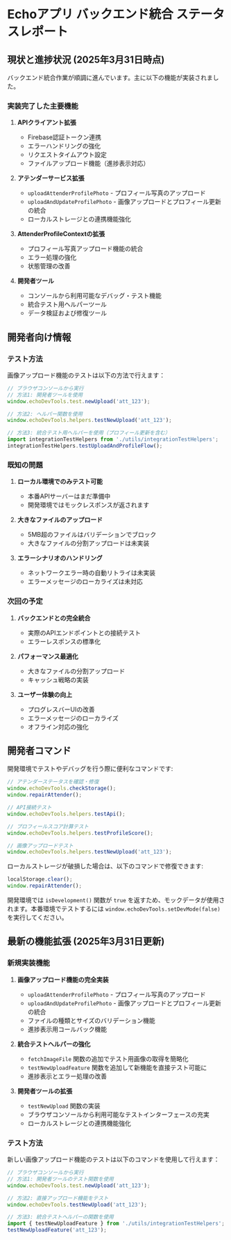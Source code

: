 # Echoアプリ バックエンド統合 ステータスレポート

## 現状と進捗状況 (2025年3月31日時点)

バックエンド統合作業が順調に進んでいます。主に以下の機能が実装されました。

### 実装完了した主要機能

1. **APIクライアント拡張**
   - Firebase認証トークン連携
   - エラーハンドリングの強化
   - リクエストタイムアウト設定
   - ファイルアップロード機能（進捗表示対応）

2. **アテンダーサービス拡張**
   - `uploadAttenderProfilePhoto` - プロフィール写真のアップロード
   - `uploadAndUpdateProfilePhoto` - 画像アップロードとプロフィール更新の統合
   - ローカルストレージとの連携機能強化

3. **AttenderProfileContextの拡張**
   - プロフィール写真アップロード機能の統合
   - エラー処理の強化
   - 状態管理の改善

4. **開発者ツール**
   - コンソールから利用可能なデバッグ・テスト機能
   - 統合テスト用ヘルパーツール
   - データ検証および修復ツール

## 開発者向け情報

### テスト方法

画像アップロード機能のテストは以下の方法で行えます：

```javascript
// ブラウザコンソールから実行
// 方法1: 開発者ツールを使用
window.echoDevTools.test.newUpload('att_123');

// 方法2: ヘルパー関数を使用
window.echoDevTools.helpers.testNewUpload('att_123');

// 方法3: 統合テスト用ヘルパーを使用（プロフィール更新を含む）
import integrationTestHelpers from './utils/integrationTestHelpers';
integrationTestHelpers.testUploadAndProfileFlow();
```

### 既知の問題

1. **ローカル環境でのみテスト可能**
   - 本番APIサーバーはまだ準備中
   - 開発環境ではモックレスポンスが返されます

2. **大きなファイルのアップロード**
   - 5MB超のファイルはバリデーションでブロック
   - 大きなファイルの分割アップロードは未実装

3. **エラーシナリオのハンドリング**
   - ネットワークエラー時の自動リトライは未実装
   - エラーメッセージのローカライズは未対応

### 次回の予定

1. **バックエンドとの完全統合**
   - 実際のAPIエンドポイントとの接続テスト
   - エラーレスポンスの標準化

2. **パフォーマンス最適化**
   - 大きなファイルの分割アップロード
   - キャッシュ戦略の実装

3. **ユーザー体験の向上**
   - プログレスバーUIの改善
   - エラーメッセージのローカライズ
   - オフライン対応の強化

## 開発者コマンド

開発環境でテストやデバッグを行う際に便利なコマンドです:

```javascript
// アテンダーステータスを確認・修復
window.echoDevTools.checkStorage();
window.repairAttender();

// API接続テスト
window.echoDevTools.helpers.testApi();

// プロフィールスコア計算テスト
window.echoDevTools.helpers.testProfileScore();

// 画像アップロードテスト
window.echoDevTools.helpers.testNewUpload('att_123');
```

ローカルストレージが破損した場合は、以下のコマンドで修復できます:

```javascript
localStorage.clear();
window.repairAttender();
```

開発環境では `isDevelopment()` 関数が `true` を返すため、モックデータが使用されます。本番環境でテストするには `window.echoDevTools.setDevMode(false)` を実行してください。

## 最新の機能拡張 (2025年3月31日更新)

### 新規実装機能

1. **画像アップロード機能の完全実装**
   - `uploadAttenderProfilePhoto` - プロフィール写真のアップロード
   - `uploadAndUpdateProfilePhoto` - 画像アップロードとプロフィール更新の統合
   - ファイルの種類とサイズのバリデーション機能
   - 進捗表示用コールバック機能

2. **統合テストヘルパーの強化**
   - `fetchImageFile` 関数の追加でテスト用画像の取得を簡略化
   - `testNewUploadFeature` 関数を追加して新機能を直接テスト可能に
   - 進捗表示とエラー処理の改善

3. **開発者ツールの拡張**
   - `testNewUpload` 関数の実装
   - ブラウザコンソールから利用可能なテストインターフェースの充実
   - ローカルストレージとの連携機能強化

### テスト方法

新しい画像アップロード機能のテストは以下のコマンドを使用して行えます：

```javascript
// ブラウザコンソールから実行
// 方法1: 開発者ツールのテスト関数を使用
window.echoDevTools.test.newUpload('att_123');

// 方法2: 直接アップロード機能をテスト
window.echoDevTools.testNewUpload('att_123');

// 方法3: 統合テストヘルパーの関数を使用
import { testNewUploadFeature } from './utils/integrationTestHelpers';
testNewUploadFeature('att_123');
```
